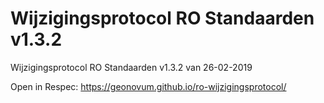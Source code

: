 Wijzigingsprotocol RO Standaarden v1.3.2
========================================

Wijzigingsprotocol RO Standaarden v1.3.2 van 26-02-2019

Open in Respec: https://geonovum.github.io/ro-wijzigingsprotocol/
